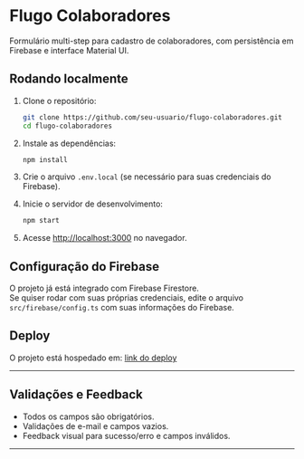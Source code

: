 # Flugo Colaboradores

Formulário multi-step para cadastro de colaboradores, com persistência em Firebase e interface Material UI.

## Rodando localmente

1. Clone o repositório:
   ```bash
   git clone https://github.com/seu-usuario/flugo-colaboradores.git
   cd flugo-colaboradores
   ```

2. Instale as dependências:
   ```bash
   npm install
   ```

3. Crie o arquivo `.env.local` (se necessário para suas credenciais do Firebase).

4. Inicie o servidor de desenvolvimento:
   ```bash
   npm start
   ```

5. Acesse [http://localhost:3000](http://localhost:3000) no navegador.

## Configuração do Firebase

O projeto já está integrado com Firebase Firestore.  
Se quiser rodar com suas próprias credenciais, edite o arquivo `src/firebase/config.ts` com suas informações do Firebase.

## Deploy

O projeto está hospedado em: [link do deploy](https://flugo-collaborators.vercel.app/)

---

## Validações e Feedback

- Todos os campos são obrigatórios.
- Validações de e-mail e campos vazios.
- Feedback visual para sucesso/erro e campos inválidos.

---